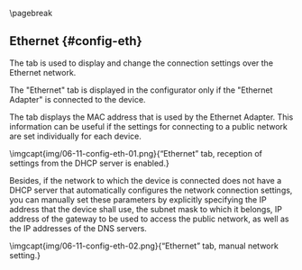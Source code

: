 \pagebreak

## Ethernet {#config-eth}

The tab is used to display and change the connection settings over the Ethernet network.

The "Ethernet" tab is displayed in the configurator only if the "Ethernet Adapter" is connected to the device.

The tab displays the MAC address that is used by the Ethernet Adapter. This information can be useful if the settings for connecting to a public network are set individually for each device.

\imgcapt{img/06-11-config-eth-01.png}{“Ethernet” tab, reception of settings from the DHCP server is enabled.}

Besides, if the network to which the device is connected does not have a DHCP server that automatically configures the network connection settings, you can manually set these parameters by explicitly specifying the IP address that the device shall use, the subnet mask to which it belongs, IP address of the gateway to be used to access the public network, as well as the IP addresses of the DNS servers.

\imgcapt{img/06-11-config-eth-02.png}{“Ethernet” tab, manual network setting.}

